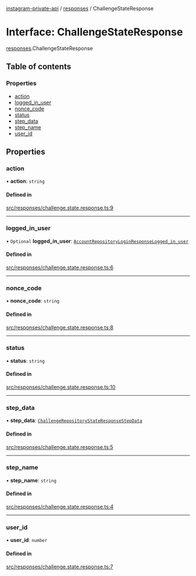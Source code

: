 [instagram-private-api](../../README.md) / [responses](../../modules/responses.md) / ChallengeStateResponse

# Interface: ChallengeStateResponse

[responses](../../modules/responses.md).ChallengeStateResponse

## Table of contents

### Properties

- [action](ChallengeStateResponse.md#action)
- [logged\_in\_user](ChallengeStateResponse.md#logged_in_user)
- [nonce\_code](ChallengeStateResponse.md#nonce_code)
- [status](ChallengeStateResponse.md#status)
- [step\_data](ChallengeStateResponse.md#step_data)
- [step\_name](ChallengeStateResponse.md#step_name)
- [user\_id](ChallengeStateResponse.md#user_id)

## Properties

### action

• **action**: `string`

#### Defined in

[src/responses/challenge.state.response.ts:9](https://github.com/Nerixyz/instagram-private-api/blob/b3351b9/src/responses/challenge.state.response.ts#L9)

___

### logged\_in\_user

• `Optional` **logged\_in\_user**: [`AccountRepositoryLoginResponseLogged_in_user`](AccountRepositoryLoginResponseLogged_in_user.md)

#### Defined in

[src/responses/challenge.state.response.ts:6](https://github.com/Nerixyz/instagram-private-api/blob/b3351b9/src/responses/challenge.state.response.ts#L6)

___

### nonce\_code

• **nonce\_code**: `string`

#### Defined in

[src/responses/challenge.state.response.ts:8](https://github.com/Nerixyz/instagram-private-api/blob/b3351b9/src/responses/challenge.state.response.ts#L8)

___

### status

• **status**: `string`

#### Defined in

[src/responses/challenge.state.response.ts:10](https://github.com/Nerixyz/instagram-private-api/blob/b3351b9/src/responses/challenge.state.response.ts#L10)

___

### step\_data

• **step\_data**: [`ChallengeRepositoryStateResponseStepData`](ChallengeRepositoryStateResponseStepData.md)

#### Defined in

[src/responses/challenge.state.response.ts:5](https://github.com/Nerixyz/instagram-private-api/blob/b3351b9/src/responses/challenge.state.response.ts#L5)

___

### step\_name

• **step\_name**: `string`

#### Defined in

[src/responses/challenge.state.response.ts:4](https://github.com/Nerixyz/instagram-private-api/blob/b3351b9/src/responses/challenge.state.response.ts#L4)

___

### user\_id

• **user\_id**: `number`

#### Defined in

[src/responses/challenge.state.response.ts:7](https://github.com/Nerixyz/instagram-private-api/blob/b3351b9/src/responses/challenge.state.response.ts#L7)
